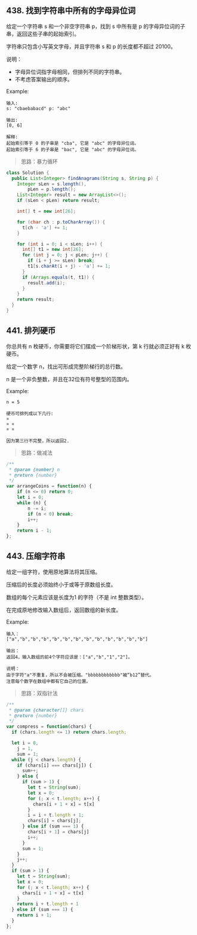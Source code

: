 ## 438. 找到字符串中所有的字母异位词

给定一个字符串 s 和一个非空字符串 p，找到 s 中所有是 p 的字母异位词的子串，返回这些子串的起始索引。

字符串只包含小写英文字母，并且字符串 s 和 p 的长度都不超过 20100。

说明：

- 字母异位词指字母相同，但排列不同的字符串。
- 不考虑答案输出的顺序。

Example:

```
输入:
s: "cbaebabacd" p: "abc"

输出:
[0, 6]

解释:
起始索引等于 0 的子串是 "cba", 它是 "abc" 的字母异位词。
起始索引等于 6 的子串是 "bac", 它是 "abc" 的字母异位词。
```

> 思路：暴力循环

```java
class Solution {
  public List<Integer> findAnagrams(String s, String p) {
    Integer sLen = s.length(),
        pLen = p.length();
    List<Integer> result = new ArrayList<>();
    if (sLen < pLen) return result;

    int[] t = new int[26];

    for (char ch : p.toCharArray()) {
      t[ch - 'a'] += 1;
    }

    for (int i = 0; i < sLen; i++) {
      int[] t1 = new int[26];
      for (int j = 0; j < pLen; j++) {
        if (i + j >= sLen) break;
        t1[s.charAt(i + j) - 'a'] += 1;
      }
      if (Arrays.equals(t, t1)) {
        result.add(i);
      }
    }
    return result;
  }
}
```

## 441. 排列硬币

你总共有 n 枚硬币，你需要将它们摆成一个阶梯形状，第 k 行就必须正好有 k 枚硬币。

给定一个数字 n，找出可形成完整阶梯行的总行数。

n 是一个非负整数，并且在32位有符号整型的范围内。

Example:

```
n = 5

硬币可排列成以下几行:
¤
¤ ¤
¤ ¤

因为第三行不完整，所以返回2.
```

> 思路：做减法

```javascript
/**
 * @param {number} n
 * @return {number}
 */
var arrangeCoins = function(n) {
    if (n <= 0) return 0;
    let i = 0;
    while (n) {
        n -= i;
        if (n < 0) break;
        i++;
    }
    return i - 1;
};
```

## 443. 压缩字符串

给定一组字符，使用原地算法将其压缩。

压缩后的长度必须始终小于或等于原数组长度。

数组的每个元素应该是长度为1 的字符（不是 int 整数类型）。

在完成原地修改输入数组后，返回数组的新长度。

Example:

```
输入：
["a","b","b","b","b","b","b","b","b","b","b","b","b"]

输出：
返回4，输入数组的前4个字符应该是：["a","b","1","2"]。

说明：
由于字符"a"不重复，所以不会被压缩。"bbbbbbbbbbbb"被“b12”替代。
注意每个数字在数组中都有它自己的位置。
```

> 思路：双指针法

```javascript
/**
 * @param {character[]} chars
 * @return {number}
 */
var compress = function(chars) {
  if (chars.length <= 1) return chars.length;

  let i = 0,
    j = 1,
    sum = 1;
  while (j < chars.length) {
    if (chars[i] === chars[j]) {
      sum++;
    } else {
      if (sum > 1) {
        let t = String(sum);
        let x = 0;
        for (; x < t.length; x++) {
          chars[i + 1 + x] = t[x]
        }
        i = i + t.length + 1;
        chars[i] = chars[j];
      } else if (sum === 1) {
        chars[i + 1] = chars[j]
        i++;
      }
      sum = 1;
    }
    j++;
  }
  if (sum > 1) {
    let t = String(sum);
    let x = 0;
    for (; x < t.length; x++) {
      chars[i + 1 + x] = t[x]
    }
    return i + t.length + 1
  } else if (sum === 1) {
    return i + 1;
  }
};
```